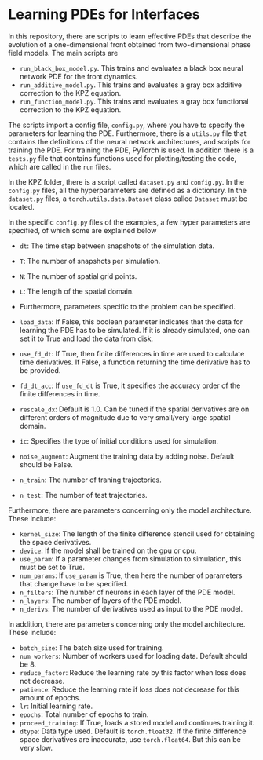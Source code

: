 # Learning PDEs for Interfaces

In this repository, there are scripts to learn effective PDEs that describe the evolution of a one-dimensional front obtained from
two-dimensional phase field models.
The main scripts are

- `run_black_box_model.py`. This trains and evaluates a black box neural network PDE for the front dynamics.
- `run_additive_model.py`. This trains and evaluates a gray box additive correction to the KPZ equation.
- `run_function_model.py`. This trains and evaluates a gray box functional correction to the KPZ equation.

The scripts import a config file, `config.py`, where you have to specify the parameters for learning the PDE.
Furthermore, there is a `utils.py` file that contains the definitions of the neural network architectures, and scripts for training the PDE.
For training the PDE, PyTorch is used.
In addition there is a `tests.py` file that contains functions used for plotting/testing the code, which are called in the `run` files.

In the KPZ folder, there is a script called `dataset.py` and `config.py`.
In the `config.py` files, all the hyperparameters are defined as a dictionary.
In the `dataset.py` files, a `torch.utils.data.Dataset` class called `Dataset` must be located.

In the specific `config.py` files of the examples, a few hyper parameters are specified, of which some are explained below

- `dt`: The time step between snapshots of the simulation data.
- `T`: The number of snapshots per simulation.
- `N`: The number of spatial grid points.
- `L`: The length of the spatial domain.
- Furthermore, parameters specific to the problem can be specified.

- `load_data`: If False, this boolean parameter indicates that the data for learning the PDE has to be simulated. If it is already simulated, one can set it to True and load the data from disk.
- `use_fd_dt`: If True, then finite differences in time are used to calculate time derivatives. If False, a function returning the time derivative has to be provided.
- `fd_dt_acc`: If `use_fd_dt` is True, it specifies the accuracy order of the finite differences in time.
- `rescale_dx`: Default is 1.0. Can be tuned if the spatial derivatives are on different orders of magnitude due to very small/very large spatial domain.
- `ic`: Specifies the type of initial conditions used for simulation.
- `noise_augment`: Augment the training data by adding noise. Default should be False.
- `n_train`: The number of traning trajectories.
- `n_test`: The number of test trajectories.

Furthermore, there are parameters concerning only the model architecture. These include:

- `kernel_size`: The length of the finite difference stencil used for obtaining the space derivatives.
- `device`: If the model shall be trained on the gpu or cpu.
- `use_param`: If a parameter changes from simulation to simulation, this must be set to True.
- `num_params`: If `use_param` is True, then here the number of parameters that change have to be specified.
- `n_filters`: The number of neurons in each layer of the PDE model.
- `n_layers`: The number of layers of the PDE model.
- `n_derivs`: The number of derivatives used as input to the PDE model.

In addition, there are parameters concerning only the model architecture. These include:

- `batch_size`: The batch size used for training.
- `num_workers`: Number of workers used for loading data. Default should be 8.
- `reduce_factor`: Reduce the learning rate by this factor when loss does not decrease.
- `patience`: Reduce the learning rate if loss does not decrease for this amount of epochs.
- `lr`: Initial learning rate.
- `epochs`: Total number of epochs to train.
- `proceed_training`: If True, loads a stored model and continues training it.
- `dtype`: Data type used. Default is `torch.float32`. If the finite difference space derivatives are inaccurate, use `torch.float64`. But this can be very slow.

